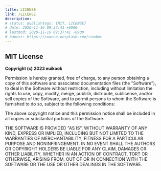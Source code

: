 ```yaml
---
title: LICENSE
link: /LICENSE
description: 
# status: publishtags: [MIT, LICENSE]
# date: 2020-11-16 09:37:41 +0900
# lastmod: 2020-11-16 09:37:41 +0900
# banner: https://source.unsplash.com/random
---
```



## MIT License

**Copyright (c) 2023 euikook**

Permission is hereby granted, free of charge, to any person obtaining a copy
of this software and associated documentation files (the "Software"), to deal
in the Software without restriction, including without limitation the rights
to use, copy, modify, merge, publish, distribute, sublicense, and/or sell
copies of the Software, and to permit persons to whom the Software is
furnished to do so, subject to the following conditions:

The above copyright notice and this permission notice shall be included in all
copies or substantial portions of the Software.

THE SOFTWARE IS PROVIDED "AS IS", WITHOUT WARRANTY OF ANY KIND, EXPRESS OR
IMPLIED, INCLUDING BUT NOT LIMITED TO THE WARRANTIES OF MERCHANTABILITY,
FITNESS FOR A PARTICULAR PURPOSE AND NONINFRINGEMENT. IN NO EVENT SHALL THE
AUTHORS OR COPYRIGHT HOLDERS BE LIABLE FOR ANY CLAIM, DAMAGES OR OTHER
LIABILITY, WHETHER IN AN ACTION OF CONTRACT, TORT OR OTHERWISE, ARISING FROM,
OUT OF OR IN CONNECTION WITH THE SOFTWARE OR THE USE OR OTHER DEALINGS IN THE
SOFTWARE.
